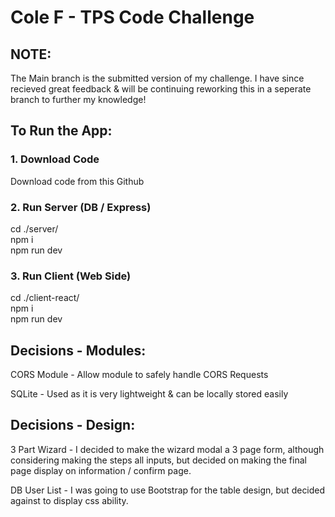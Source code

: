 # Cole F - TPS Code Challenge

## NOTE:
The Main branch is the submitted version of my challenge. I have since recieved great feedback & will be continuing reworking this in a seperate branch to further my knowledge!

## To Run the App:

### 1. Download Code

Download code from this Github

### 2. Run Server (DB / Express)

cd ./server/<br/>
npm i<br/>
npm run dev

### 3. Run Client (Web Side)

cd ./client-react/<br/>
npm i<br/>
npm run dev

## Decisions - Modules:

CORS Module - Allow module to safely handle CORS Requests

SQLite - Used as it is very lightweight & can be locally stored easily

## Decisions - Design:

3 Part Wizard - I decided to make the wizard modal a 3 page form, although considering making the steps all inputs, but decided on making the final page display on information / confirm page.

DB User List - I was going to use Bootstrap for the table design, but decided against to display css ability.
